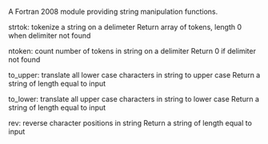 A Fortran 2008 module providing string manipulation functions.

strtok: tokenize a string on a delimeter 
  Return array of tokens, length 0 when delimiter not found

ntoken: count number of tokens in string on a delimiter
  Return 0 if delimiter not found

to_upper: translate all lower case characters in string to upper case
  Return a string of length equal to input

to_lower: translate all upper case characters in string to lower case
  Return a string of length equal to input

rev: reverse character positions in string
  Return a string of length equal to input


